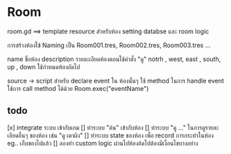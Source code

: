# Room

room.gd ==> template resource สำหรับห้อง setting databse และ room logic

การสร้างห้องใข้ Naming เป็น Room001.tres, Room002.tres, Room003.tres ... 

name ชื่อห้อง
description รายละเอียดห้องตอนใช้คำสั่ง "ดู"
notrh , west, east , south, up , down ใช้กำหนดห้องถัดไป

source -> script สำหรับ declare event ใน ห้องนั้นๆ 
ใช้ method ในการ handle event
ใช้การ call method ได้ด้วย Room.exec("eventName")


## todo

[x] integrate ระบบ เข้ากับเกม
[] ทำระบบ "ค้น" เข้ากับห้อง
[] ทำระบบ "ดู ..." ในการดูรายละเอียดอื่นๆ ของห้อง เช่น "ดู เตาผิง"
[] ทำระบบ state ของห้อง เพื่อ record การกระทำในห้อง eg.. เก็บของไปแล้ว
[] ลองทำ custom logic ผ่านไปห้องถ้ดไปต้องมีเงื่อนไขบางอย่าง



